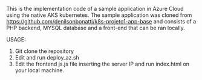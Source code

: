 This is the implementation code of a sample application in Azure Cloud using the native AKS kubernetes. 
The sample application was cloned from https://github.com/denilsonbonatti/k8s-projeto1-app-base and consists 
of a PHP backend, MYSQL database and a front-end that can be ran locally.

USAGE:

1. Git clone the repository
2. Edit and run deploy_az.sh
3. Edit the frontend js.js file inserting the server IP and run index.html on your local machine.
